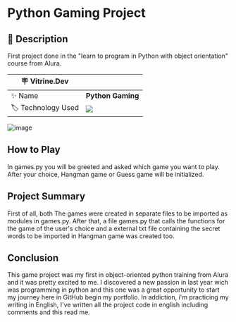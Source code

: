 # Python Gaming Project
## 📜 Description

<p> First project done in the "learn to program in Python with object orientation" course from Alura.</p>

| :placard: Vitrine.Dev |     |
| -------------  | --- |
| :sparkles: Name        | **Python Gaming**
| :label: Technology Used | <div> <img src="https://img.shields.io/badge/Python-%233776AB?style=for-the-badge&logo=python&logoColor=white"> </div>

<!-- Inserir imagem com a #vitrinedev ao final do link -->
![image](https://github.com/Bruno-Regis/Python_Alura/assets/149000097/eb7a5dbc-4cf7-478d-9612-9a60b6b8fb01#vitrinedev)

## How to Play

In games.py you will be greeted and asked which game you want to play. After your choice, Hangman game or Guess game will be initialized.

## Project Summary
First of all, both The games were created in separate files to be imported as modules in games.py. After that, a file games.py that calls the functions for the game of the user's choice and a external txt file containing the secret words to be imported in Hangman game was created too.

## Conclusion
This game project was my first in object-oriented python training from Alura and it was pretty excited to me.
I discovered a new passion in last year wich was programming in python and this one was a great opportunity to start my journey here in GitHub begin my portfolio.
In addiction, i'm practicing my writing in English, I've written all the project code in english including comments and this read me.
